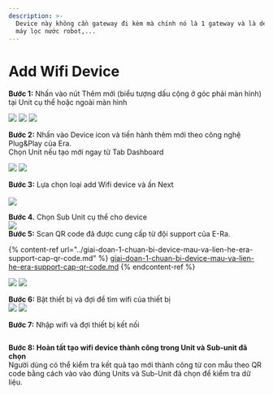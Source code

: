 ```yaml
---
description: >-
  Device này không cần gateway đi kèm mà chính nó là 1 gateway và là device như
  máy lọc nước robot,...
---
```


# Add Wifi Device

**Bước 1:** Nhấn vào nút Thêm mới (biểu tượng dấu cộng ở góc phải màn hình) tại Unit cụ thể hoặc ngoài màn hình

![](<../../../../.gitbook/assets/image (66).png>)    ![](<../../../../.gitbook/assets/image (6).png>)   ![](<../../../../.gitbook/assets/image (73).png>)

**Bước 2:** Nhấn vào Device icon và tiến hành thêm mới theo công nghệ Plug\&Play của Era. \
Chọn Unit nếu tạo mới ngay từ Tab Dashboard

![](<../../../../.gitbook/assets/image (52).png>)        ![](<../../../../.gitbook/assets/image (2) (1) (6).png>)

**Bước 3:** Lựa chọn loại add Wifi device và ấn Next\
\
![](<../../../../.gitbook/assets/image (1) (2).png>)

**Bước 4.** Chọn Sub Unit cụ thể cho device\
![](<../../../../.gitbook/assets/image (11).png>)\
**Bước 5:** Scan QR code đã được cung cấp từ đội support của E-Ra.&#x20;

{% content-ref url="../giai-doan-1-chuan-bi-device-mau-va-lien-he-era-support-cap-qr-code.md" %}
[giai-doan-1-chuan-bi-device-mau-va-lien-he-era-support-cap-qr-code.md](../giai-doan-1-chuan-bi-device-mau-va-lien-he-era-support-cap-qr-code.md)
{% endcontent-ref %}

&#x20;     ![](<../../../../.gitbook/assets/image (60).png>)           ![](<../../../../.gitbook/assets/image (29).png>)

**Bước 6:** Bật thiết bị và đợi để tìm wifi của thiết bị\
![](<../../../../.gitbook/assets/image (3).png>)                ![](<../../../../.gitbook/assets/image (26).png>)

**Bước 7:**  Nhập wifi và đợi thiết bị kết nối

<figure><img src="../../../../.gitbook/assets/image (58).png" alt=""><figcaption></figcaption></figure>

**Bước 8: Hoàn tất tạo wifi device thành công trong Unit và Sub-unit đã chọn**\
Người dùng có thể kiểm tra kết quả tạo mới thành công từ con mẫu theo QR code bằng cách vào vào đúng Units và Sub-Unit đã chọn để kiểm tra dữ liệu.&#x20;

<figure><img src="../../../../.gitbook/assets/image (43).png" alt=""><figcaption></figcaption></figure>

